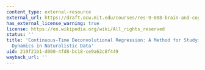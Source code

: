 ```yaml
---
content_type: external-resource
external_url: https://draft.ocw.mit.edu/courses/res-9-008-brain-and-cognitive-sciences-computational-tutorials/pages/continuous-time-deconvolutional-regression-a-method-for-studying-continuous-dynamics-in-naturalistic-data/
has_external_license_warning: true
license: https://en.wikipedia.org/wiki/All_rights_reserved
status: ''
title: 'Continuous-Time Deconvolutional Regression: A Method for Studying Continuous
  Dynamics in Naturalistic Data'
uid: 219f21b1-d000-4fd8-bc18-ce9a62c8f449
wayback_url: ''
---
```

